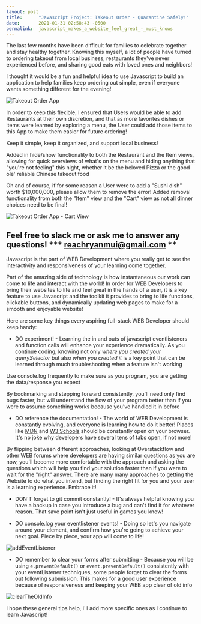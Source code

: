 ```yaml
---
layout: post
title:      "Javascript Project: Takeout Order - Quarantine Safely!"
date:       2021-01-31 02:58:43 -0500
permalink:  javascript_makes_a_website_feel_great_-_must_knows
---
```


The last few months have been difficult for families to celebrate together and stay healthy together. Knowing this myself, a lot of people have turned to ordering takeout from local business, restaurants they've never experienced before, and sharing good eats with loved ones and neighbors!

I thought it would be a fun and helpful idea to use Javascript to build an application to help families keep ordering out simple, even if everyone wants something different for the evening!

![Takeout Order App](https://imgur.com/a/ESCGpPg)

In order to keep this flexible, I ensured that Users would be able to add Restaurants at their own discretion, and that as more favorites dishes or items were learned by exploring a menu, the User could add those items to this App to make them easier for future ordering!

Keep it simple, keep it organized, and support local business!

Added in hide/show functionality to both the Restaurant and the Item views, allowing for quick overviews of what's on the menu and hiding anything that "you're not feeling" this night, whether it be the beloved Pizza or the good ole' reliable Chinese takeout food

Oh and of course, if for some reason a User were to add a "Sushi dish" worth $10,000,000, please allow them to remove the error! Added removal functionality from both the "Item" view and the "Cart" view as not all dinner choices need to be final!


![Takeout Order App - Cart View](https://imgur.com/a/IZv9bFd)

Feel free to slack me or ask me to answer any questions! 
*** reachryanmui@gmail.com
**
---------------------------------------------------------------------------
Javascript is the part of WEB Development where you really get to see the interactivity and responsiveness of your learning come together.

Part of the amazing side of technology is how instantaneous our work can come to life and interact with the world! In order for WEB Developers to bring their websites to life and feel great in the hands of a user, it is a key feature to use Javascript and the toolkit it provides to bring to life functions, clickable buttons, and dynamically updating web pages to make for a smooth and enjoyable website!

Here are some key things every aspiring full-stack WEB Developer should keep handy:

* DO experiment! - Learning the in and outs of javascript eventlisteners and function calls will enhance your experience dramatically. As you continue coding, knowing not only *where you created your querySelector* but also *when you created it* is a key point that can be learned through much troubleshooting when a feature isn't working

Use console.log frequently to make sure as you program, you are getting the data/response you expect

By bookmarking and stepping forward consistently, you'll need only find bugs faster, but will understand the flow of your program better than if you were to assume something works because you've handled it in before

* DO reference the documentation! - The world of WEB Development is constantly evolving, and everyone is learning how to do it better! Places like [MDN](https://developer.mozilla.org/en-US/docs/Web/JavaScript) and [W3 Schools](https://www.w3schools.com/) should be constantly open on your browser. It's no joke why developers have several tens of tabs open, if not more! 

By flipping between different approaches, looking at Overstackflow and other WEB forums where developers are having similar questions as you are now, you'll become more comfortable with the approach and asking the questions which will help you find your solution faster than if you were to wait for the "right" answer. There are many many approaches to getting the Website to do what you intend, but finding the right fit for you and your user is a learning experience. Embrace it!

* DON'T forget to git commit constantly! - It's always helpful knowing you have a backup in case you introduce a bug and can't find it for whatever reason. That save point isn't just useful in games you know!

* DO console.log your eventlistener events! - Doing so let's you navigate around your element, and confirm how you're going to achieve your next goal. Piece by piece, your app will come to life!


![addEventListener](https://imgur.com/a/yiTPSwP)

* DO remember to clear your forms after submitting - Because you will be using `e.preventDefault()` or `event.preventDefault()` consistently with your eventListener techniques, some people forget to clear the forms out following submission. This makes for a good user experience because of responsiveness and keeping your WEB app clear of old info

![clearTheOldInfo](https://imgur.com/a/KCxmsM0)

I hope these general tips help, I'll add more specific ones as I continue to learn Javascript!


